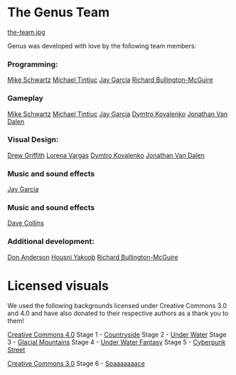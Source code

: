 # The Genus Team
[the-team.jpg](./readme-images/the-team.jpg)

Genus was developed with love by the following team members:
### Programming:
[Mike Schwartz](https://github.com/mschwartz)
[Michael Tintiuc](https://github.com/michaeltintiuc)
[Jay Garcia](https://github.com/jaygarcia)
[Richard Bullington-McGuire](https://github.com/obscurerichard)

### Gameplay
[Mike Schwartz](https://github.com/mschwartz)
[Michael Tintiuc](https://github.com/michaeltintiuc)
[Jay Garcia](https://github.com/jaygarcia)
[Dymtro Kovalenko](https://dribbble.com/tasteofdalife)
[Jonathan Van Dalen](https://dribbble.com/tasteofdalife)

### Visual Design:
[Drew Griffith](https://dribbble.com/DrewGriffith)
[Lorena Vargas](https://dribbble.com/olorenav)
[Dymtro Kovalenko](https://dribbble.com/tasteofdalife)
[Jonathan Van Dalen](https://dribbble.com/tasteofdalife)

### Music and sound effects
[Jay Garcia](https://github.com/jaygarcia)

### Music and sound effects
[Dave Collins](https://github.com/davecollins)


### Additional development:
[Don Anderson](https://github.com/dranderson)
[Housni Yakoob](https://github.com/housni)
[Richard Bullington-McGuire](https://github.com/obscurerichard)


# Licensed visuals
We used the following backgrounds licensed under Creative Commons 3.0 and 4.0 and have also donated to their respective authors as a thank you to them!

[Creative Commons 4.0](https://creativecommons.org/licenses/by/4.0/)
Stage 1 - [Countryside](http://pixelgameart.org/web/portfolio/country-side-platfformer/)
Stage 2 - [Under Water](http://pixelgameart.org/web/portfolio/underwater-diving)
Stage 3 - [Glacial Mountains](https://vnitti.itch.io/glacial-mountains-parallax-background)
Stage 4 - [Under Water Fantasy](http://pixelgameart.org/web/portfolio/underwater-fantasy-pixel-art-environment/)
Stage 5 - [Cyberpunk Street](http://pixelgameart.org/web/portfolio/cyberpunk-street-environment/)

[Creative Commons 3.0](https://creativecommons.org/licenses/by/3.0/)
Stage 6 - [Spaaaaaaace](https://opengameart.org/content/spaaaaaaace-scene)
